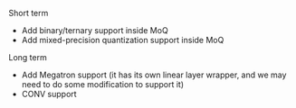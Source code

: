 Short term
* Add binary/ternary support inside MoQ
* Add mixed-precision quantization support inside MoQ

Long term
* Add Megatron support (it has its own linear layer wrapper, and we may need to do some modification to support it)
* CONV support
